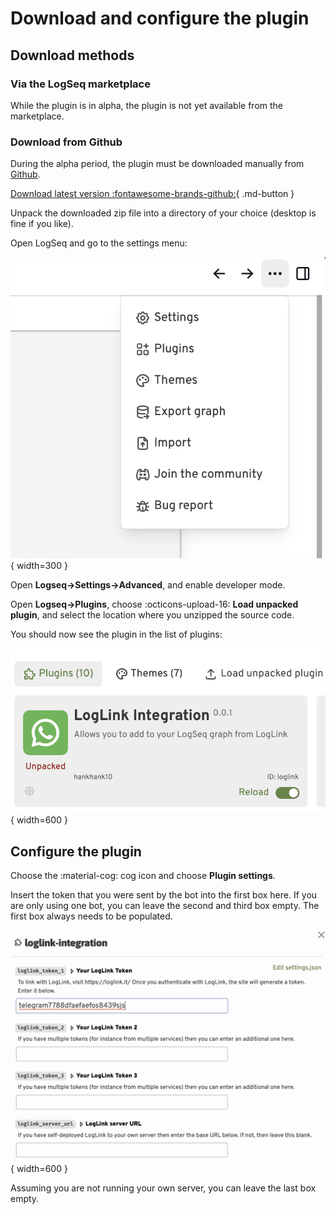 # Download and configure the plugin

## Download methods

### Via the LogSeq marketplace

While the plugin is in alpha, the plugin is not yet available from the marketplace.

### Download from Github

During the alpha period, the plugin must be downloaded manually from [Github](https://github.com/hankhank10/loglink-plugin/).

[Download latest version :fontawesome-brands-github:](https://github.com/hankhank10/loglink-plugin/archive/refs/heads/main.zip){ .md-button }

Unpack the downloaded zip file into a directory of your choice (desktop is fine if you like).

Open LogSeq and go to the settings menu:

![](./img/client/logseq_settings_menu.png){ width=300 }

Open **Logseq→Settings→Advanced**, and enable developer mode.

Open **Logseq→Plugins**, choose :octicons-upload-16: **Load unpacked plugin**, and select the location where you unzipped the source code.

You should now see the plugin in the list of plugins:

![](./img/client/plugin_loaded.png){ width=600 }

## Configure the plugin

Choose the :material-cog: cog icon and choose **Plugin settings**.

Insert the token that you were sent by the bot into the first box here. If you are only using one bot, you can leave the second and third box empty. The first box always needs to be populated.

![](./img/client/plugin_settings.png){ width=600 }

Assuming you are not running your own server, you can leave the last box empty.




